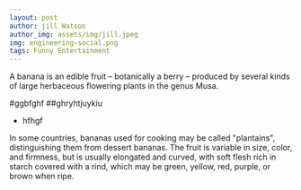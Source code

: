 ```yaml
---
layout: post
author: jill Watson
author_img: assets/img/jill.jpeg
img: engineering-social.png
tags: Funny Entertainment 
---
```


A banana is an edible fruit – botanically a berry – produced by several kinds
of large herbaceous flowering plants in the genus Musa.

#ggbfghf
##ghryhtjuykiu
- hfhgf

In some countries, bananas used for cooking may be called "plantains",
distinguishing them from dessert bananas. The fruit is variable in size, color,
and firmness, but is usually elongated and curved, with soft flesh rich in
starch covered with a rind, which may be green, yellow, red, purple, or brown
when ripe.